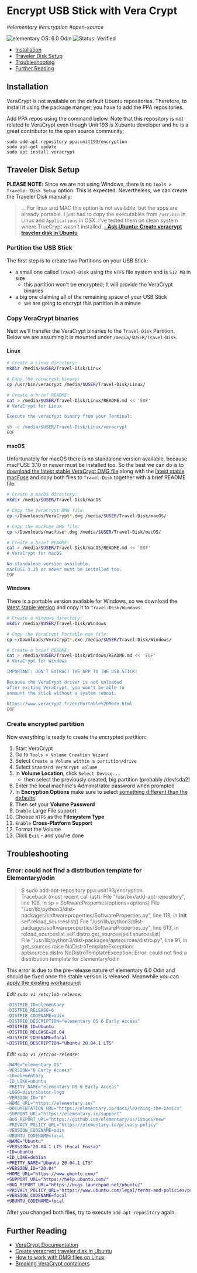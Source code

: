 # Encrypt USB Stick with Vera Crypt

_#elementary #encryption #open-source_

![elementary OS: 6.0 Odin](https://img.shields.io/badge/elementary%C2%A0OS-6.0%20Odin-007aff)
![Status: Verified](https://img.shields.io/badge/status-verified-58c633)

- [Installation](#installation)
- [Traveler Disk Setup](#traveler-disk-setup)
- [Troubleshooting](#troubleshooting)
- [Further Reading](#further-reading)

## Installation

VeraCrypt is not available on the default Ubuntu repositories. Therefore, to install it using the package manger, you have to add the PPA repositories.

Add PPA repos using the command below. Note that this repository is not related to VeraCrypt even though Unit 193 is Xubuntu developer and he is a great contributor to the open source community;

```
sudo add-apt-repository ppa:unit193/encryption
sudo apt-get update
sudo apt install veracrypt
```

## Traveler Disk Setup

**PLEASE NOTE:** Since we are not using Windows, there is no `Tools > Traveler Disk Setup` option. This is expected.
Nevertheless, we can create the Traveler Disk manually:

> ... For linux and MAC this option is not available, but the apps are already portable. I just had to copy the executables
> from `/usr/bin` in Linux and `Applications` in OSX. I've tested them on clean system where TrueCrypt wasn't installed.
> **[- Ask Ubuntu: Create veracrypt traveler disk in Ubuntu](https://askubuntu.com/questions/847127/create-veracrypt-traveler-disk-in-ubuntu)**

### Partition the USB Stick

The first step is to create two Partitions on your USB Stick:

- a small one called `Travel-Disk` using the `NTFS` file system and is `512 MB` in size
    - this partition won't be encrypted; It will provide the VeraCrypt binaries
- a big one claiming all of the remaining space of your USB Stick
    - we are going to encrypt this partition in a minute

### Copy VeraCrypt binaries

Next we'll transfer the VeraCrypt binaries to the `Travel-Disk` Partition. Below we are assuming it is mounted under `/media/$USER/Travel-Disk`.

#### Linux

```bash
# Create a Linux directory:
mkdir /media/$USER/Travel-Disk/Linux

# Copy the veracrypt binary:
cp /usr/bin/veracrypt /media/$USER/Travel-Disk/Linux/

# Create a brief README:
cat > /media/$USER/Travel-Disk/Linux/README.md << 'EOF'
# VeraCrypt for Linux

Execute the veracrypt binary from your Terminal:

sh -c /media/$USER/Travel-Disk/Linux/veracrypt
EOF
```

#### macOS

Unfortunately for macOS there is no standalone version available, because macFUSE 3.10 or newer must be installed too.
So the best we can do is to [download the latest stable VeraCrypt DMG file](https://www.veracrypt.fr/en/Downloads.html) along with the [latest stable
macFuse](https://github.com/osxfuse/osxfuse/releases) and copy both files to `Travel-Disk` together with a brief README file:

```bash
# Create a macOS directory:
mkdir /media/$USER/Travel-Disk/macOS

# Copy the VeraCrypt DMG file:
cp ~/Downloads/VeraCrypt*.dmg /media/$USER/Travel-Disk/macOS/

# Copy the macFuse DMG file:
cp ~/Downloads/macfuse*.dmg /media/$USER/Travel-Disk/macOS/

# Create a brief README:
cat > /media/$USER/Travel-Disk/macOS/README.md << 'EOF'
# VeraCrypt for macOS

No standalone version available.
macFUSE 3.10 or newer must be installed too.
EOF
```

#### Windows

There is a portable version available for Windows, so we download the [latest stable version](https://www.veracrypt.fr/en/Downloads.html) and copy it to `Travel-Disk/Windows`:

```bash
# Create a Windows directory:
mkdir /media/$USER/Travel-Disk/Windows

# Copy the VeraCrypt Portable exe file:
cp ~/Downloads/VeraCrypt*.exe /media/$USER/Travel-Disk/Windows/

# Create a brief README:
cat > /media/$USER/Travel-Disk/Windows/README.md << 'EOF'
# VeraCrypt for Windows

IMPORTANT: DON'T EXTRACT THE APP TO THE USB STICK!

Because the VeraCrypt driver is not unloaded
after exiting VeraCrypt, you won't be able to
unmount the stick without a system reboot.

https://www.veracrypt.fr/en/Portable%20Mode.html
EOF
```

### Create encrypted partition

Now everything is ready to create the encrypted partition:

1. Start VeraCrypt
2. Go to `Tools > Volume Creation Wizard`
3. Select `Create a Volume within a partition/drive`
4. Select `Standard VeraCrypt volume`
5. In **Volume Location**, click `Select Device...`
    - then select the previously created, big partition (probably /dev/sda2)
6. Enter the local machine's Administrator password when prompted
7. In **Encryption Options** make sure to select [something different than the defaults](https://blog.elcomsoft.com/2020/03/breaking-veracrypt-containers/)
8. Then set your **Volume Password**
9. `Enable` Large File support
10. Choose `NTFS` as the **Filesystem Type**
11. `Enable` **Cross-Platform Support**
12. Format the Volume
13. Click `Exit` - and you're done

## Troubleshooting

### Error: could not find a distribution template for Elementary/odin

> $ sudo add-apt-repository ppa:unit193/encryption    
> Traceback (most recent call last):
>   File "/usr/bin/add-apt-repository", line 108, in <module>
>     sp = SoftwareProperties(options=options)
>   File "/usr/lib/python3/dist-packages/softwareproperties/SoftwareProperties.py", line 118, in __init__
>     self.reload_sourceslist()
>   File "/usr/lib/python3/dist-packages/softwareproperties/SoftwareProperties.py", line 613, in reload_sourceslist
>     self.distro.get_sources(self.sourceslist)    
>   File "/usr/lib/python3/dist-packages/aptsources/distro.py", line 91, in get_sources
>     raise NoDistroTemplateException(
> aptsources.distro.NoDistroTemplateException: Error: could not find a distribution template for Elementary/odin

This error is due to the pre-release nature of elementary 6.0 Odin and should be fixed once the stable version is released.
Meanwhile you can [apply the existing workaround](https://github.com/elementary/os-patches/issues/136#issuecomment-698652540):

_Edit `sudo vi /etc/lsb-release`:_

```diff
-DISTRIB_ID=elementary
-DISTRIB_RELEASE=6
-DISTRIB_CODENAME=odin
-DISTRIB_DESCRIPTION="elementary OS 6 Early Access"
+DISTRIB_ID=Ubuntu
+DISTRIB_RELEASE=20.04
+DISTRIB_CODENAME=focal
+DISTRIB_DESCRIPTION="Ubuntu 20.04.1 LTS"
```

_Edit `sudo vi /etc/os-release`:_

```diff
-NAME="elementary OS"
-VERSION="6 Early Access"
-ID=elementary
-ID_LIKE=ubuntu
-PRETTY_NAME="elementary OS 6 Early Access"
-LOGO=distributor-logo
-VERSION_ID="6"
-HOME_URL="https://elementary.io/"
-DOCUMENTATION_URL="https://elementary.io/docs/learning-the-basics"
-SUPPORT_URL="https://elementary.io/support"
-BUG_REPORT_URL="https://github.com/elementary/os/issues/new"
-PRIVACY_POLICY_URL="https://elementary.io/privacy-policy"
-VERSION_CODENAME=odin
-UBUNTU_CODENAME=focal
+NAME="Ubuntu"
+VERSION="20.04.1 LTS (Focal Fossa)"
+ID=ubuntu
+ID_LIKE=debian
+PRETTY_NAME="Ubuntu 20.04.1 LTS"
+VERSION_ID="20.04"
+HOME_URL="https://www.ubuntu.com/"
+SUPPORT_URL="https://help.ubuntu.com/"
+BUG_REPORT_URL="https://bugs.launchpad.net/ubuntu/"
+PRIVACY_POLICY_URL="https://www.ubuntu.com/legal/terms-and-policies/privacy-policy"
+VERSION_CODENAME=focal
+UBUNTU_CODENAME=focal
```

After you changed both files, try to execute `add-apt-repository` again. 

## Further Reading

- [VeraCrypt Documentation](https://www.veracrypt.fr/en/Documentation.html)
- [Create veracrypt traveler disk in Ubuntu](https://askubuntu.com/questions/847127/create-veracrypt-traveler-disk-in-ubuntu)
- [How to work with DMG files on Linux](https://eastmanreference.com/how-to-work-with-dmg-files-on-linux)
- [Breaking VeraCrypt containers](https://blog.elcomsoft.com/2020/03/breaking-veracrypt-containers/)